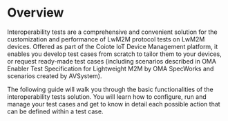 # Overview

Interoperability tests are a comprehensive and convenient solution for the customization and performance of LwM2M protocol tests on LwM2M devices.
Offered as part of the Coiote IoT Device Management platform, it enables you develop test cases from scratch to tailor them to your devices, or request ready-made test cases (including scenarios described in OMA Enabler Test Specification for Lightweight M2M by OMA SpecWorks and scenarios created by AVSystem).

The following guide will walk you through the basic functionalities of the interoperability tests solution. You will learn how to configure, run and manage your test cases and get to know in detail each possible action that can be defined within a test case. 
